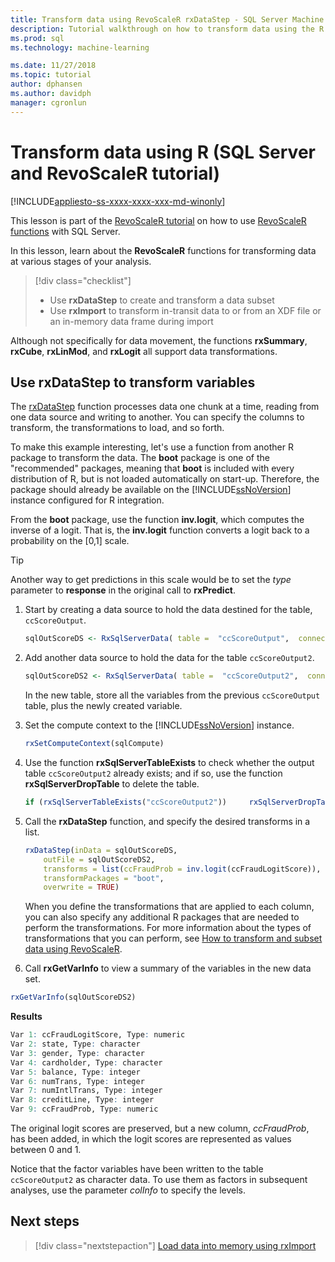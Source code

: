```yaml
---
title: Transform data using RevoScaleR rxDataStep - SQL Server Machine Learning
description: Tutorial walkthrough on how to transform data using the R language on SQL Server.
ms.prod: sql
ms.technology: machine-learning

ms.date: 11/27/2018  
ms.topic: tutorial
author: dphansen
ms.author: davidph
manager: cgronlun
---
```

# Transform data using R (SQL Server and RevoScaleR tutorial)
[!INCLUDE[appliesto-ss-xxxx-xxxx-xxx-md-winonly](../../includes/appliesto-ss-xxxx-xxxx-xxx-md-winonly.md)]

This lesson is part of the [RevoScaleR tutorial](deepdive-data-science-deep-dive-using-the-revoscaler-packages.md) on how to use [RevoScaleR functions](https://docs.microsoft.com/machine-learning-server/r-reference/revoscaler/revoscaler) with SQL Server.

In this lesson, learn about the **RevoScaleR** functions for transforming data at various stages of your analysis.

> [!div class="checklist"]
> * Use **rxDataStep** to create and transform a data subset
> * Use **rxImport** to transform in-transit data to or from an XDF file or an in-memory data frame during import

Although not specifically for data movement, the functions **rxSummary**, **rxCube**, **rxLinMod**, and **rxLogit** all support data transformations.

## Use rxDataStep to transform variables

The [rxDataStep](https://docs.microsoft.com/machine-learning-server/r-reference/revoscaler/rxdatastep) function processes data one chunk at a time, reading from one data source and writing to another. You can specify the columns to transform, the transformations to load, and so forth.

To make this example interesting, let's use a function from another R package to transform the data. The **boot** package is one of the "recommended" packages, meaning that **boot** is included with every distribution of R, but is not loaded automatically on start-up. Therefore, the package should already be available on the [!INCLUDE[ssNoVersion](../../includes/ssnoversion-md.md)] instance configured for R integration.

From the **boot** package, use the  function **inv.logit**, which computes the inverse of a logit. That is, the **inv.logit** function converts a logit back to a probability on the [0,1] scale.

> [!TIP] 
> Another way to  get predictions in this scale would be to set the *type* parameter to **response** in the original call to **rxPredict**.

1. Start by creating a data source to hold the data destined for the table, `ccScoreOutput`.
  
    ```R
    sqlOutScoreDS <- RxSqlServerData( table =  "ccScoreOutput",  connectionString = sqlConnString, rowsPerRead = sqlRowsPerRead )
    ```
  
2. Add another data source to hold the data for the table `ccScoreOutput2`.
  
    ```R
    sqlOutScoreDS2 <- RxSqlServerData( table =  "ccScoreOutput2",  connectionString = sqlConnString, rowsPerRead = sqlRowsPerRead )
    ```
  
    In the new table, store all the variables from the previous `ccScoreOutput` table, plus the newly created variable.
  
3. Set the compute context to the [!INCLUDE[ssNoVersion](../../includes/ssnoversion-md.md)] instance.
  
    ```R
    rxSetComputeContext(sqlCompute)
    ```
  
4. Use the function **rxSqlServerTableExists** to check whether the output table `ccScoreOutput2` already exists; and if so, use the function **rxSqlServerDropTable** to delete the table.
  
    ```R
    if (rxSqlServerTableExists("ccScoreOutput2"))     rxSqlServerDropTable("ccScoreOutput2")
    ```
  
5. Call the **rxDataStep** function, and specify the desired transforms in a list.
  
    ```R
    rxDataStep(inData = sqlOutScoreDS,
        outFile = sqlOutScoreDS2,
        transforms = list(ccFraudProb = inv.logit(ccFraudLogitScore)),
        transformPackages = "boot",
        overwrite = TRUE)
    ```

    When you define the transformations that are applied to each column, you can also specify any additional R packages that are needed to perform the transformations.  For more information about the types of transformations that you can perform, see [How to transform and subset data using RevoScaleR](https://docs.microsoft.com/machine-learning-server/r/how-to-revoscaler-data-transform).
  
6. Call **rxGetVarInfo** to view a summary of the variables in the new data set.
  
```R
rxGetVarInfo(sqlOutScoreDS2)
```

**Results**

```R
Var 1: ccFraudLogitScore, Type: numeric
Var 2: state, Type: character
Var 3: gender, Type: character
Var 4: cardholder, Type: character
Var 5: balance, Type: integer
Var 6: numTrans, Type: integer
Var 7: numIntlTrans, Type: integer
Var 8: creditLine, Type: integer
Var 9: ccFraudProb, Type: numeric
```

The original logit scores are preserved, but a new column, *ccFraudProb*, has been added, in which the logit scores are represented as values between 0 and 1.

Notice that the factor variables have been written to the table `ccScoreOutput2` as character data. To use them as factors in subsequent analyses, use the parameter *colInfo* to specify the levels.

## Next steps

> [!div class="nextstepaction"]
> [Load data into memory using rxImport](../../advanced-analytics/tutorials/deepdive-load-data-into-memory-using-rximport.md)